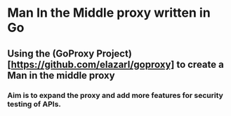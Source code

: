 # Man In the Middle proxy written in Go
## Using the (GoProxy Project)[https://github.com/elazarl/goproxy] to create a Man in the middle proxy

### Aim is to expand the proxy and add more features for security testing of APIs.
